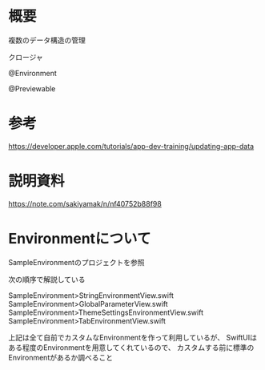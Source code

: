 # 概要

複数のデータ構造の管理

クロージャ

@Environment

@Previewable

# 参考

https://developer.apple.com/tutorials/app-dev-training/updating-app-data


# 説明資料

https://note.com/sakiyamak/n/nf40752b88f98

# Environmentについて

SampleEnvironmentのプロジェクトを参照

次の順序で解説している

SampleEnvironment>StringEnvironmentView.swift
SampleEnvironment>GlobalParameterView.swift
SampleEnvironment>ThemeSettingsEnvironmentView.swift
SampleEnvironment>TabEnvironmentView.swift

上記は全て自前でカスタムなEnvironmentを作って利用しているが、
SwiftUIはある程度のEnvironmentを用意してくれているので、
カスタムする前に標準のEnvironmentがあるか調べること